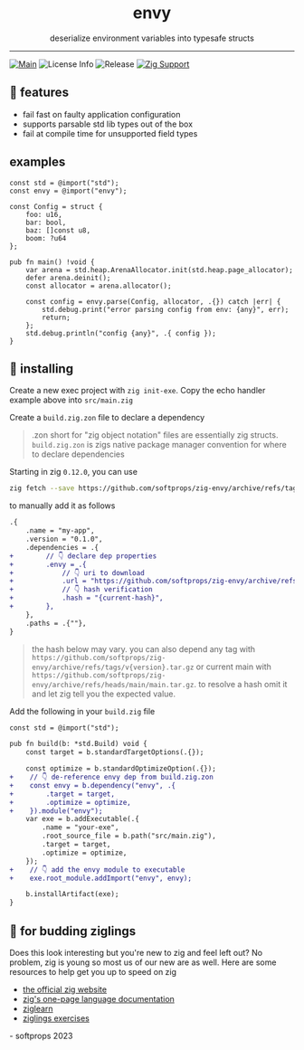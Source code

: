 <h1 align="center">
    envy
</h1>

<div align="center">
    deserialize environment variables into typesafe structs
</div>

---

[![Main](https://github.com/softprops/zig-envy/actions/workflows/main.yml/badge.svg)](https://github.com/softprops/zig-envy/actions/workflows/main.yml) ![License Info](https://img.shields.io/github/license/softprops/zig-envy) ![Release](https://img.shields.io/github/v/release/softprops/zig-envy) [![Zig Support](https://img.shields.io/badge/zig-0.12.0-black?logo=zig)](https://ziglang.org/documentation/0.12.0/)

## 🍬 features

- fail fast on faulty application configuration
- supports parsable std lib types out of the box
- fail at compile time for unsupported field types

## examples

```zig
const std = @import("std");
const envy = @import("envy");

const Config = struct {
    foo: u16,
    bar: bool,
    baz: []const u8,
    boom: ?u64
};

pub fn main() !void {
    var arena = std.heap.ArenaAllocator.init(std.heap.page_allocator);
    defer arena.deinit();
    const allocator = arena.allocator();

    const config = envy.parse(Config, allocator, .{}) catch |err| {
        std.debug.print("error parsing config from env: {any}", err);
        return;
    };
    std.debug.println("config {any}", .{ config });
}
```

## 📼 installing

Create a new exec project with `zig init-exe`. Copy the echo handler example above into `src/main.zig`

Create a `build.zig.zon` file to declare a dependency

> .zon short for "zig object notation" files are essentially zig structs. `build.zig.zon` is zigs native package manager convention for where to declare dependencies

Starting in zig `0.12.0`, you can use

```sh
zig fetch --save https://github.com/softprops/zig-envy/archive/refs/tags/v0.2.1.tar.gz
```

to manually add it as follows

```diff
.{
    .name = "my-app",
    .version = "0.1.0",
    .dependencies = .{
+        // 👇 declare dep properties
+        .envy = .{
+            // 👇 uri to download
+            .url = "https://github.com/softprops/zig-envy/archive/refs/tags/v0.2.1.tar.gz",
+            // 👇 hash verification
+            .hash = "{current-hash}",
+        },
    },
    .paths = .{""},
}
```

> the hash below may vary. you can also depend any tag with `https://github.com/softprops/zig-envy/archive/refs/tags/v{version}.tar.gz` or current main with `https://github.com/softprops/zig-envy/archive/refs/heads/main/main.tar.gz`. to resolve a hash omit it and let zig tell you the expected value.

Add the following in your `build.zig` file

```diff
const std = @import("std");

pub fn build(b: *std.Build) void {
    const target = b.standardTargetOptions(.{});

    const optimize = b.standardOptimizeOption(.{});
+    // 👇 de-reference envy dep from build.zig.zon
+    const envy = b.dependency("envy", .{
+        .target = target,
+        .optimize = optimize,
+    }).module("envy");
    var exe = b.addExecutable(.{
        .name = "your-exe",
        .root_source_file = b.path("src/main.zig"),
        .target = target,
        .optimize = optimize,
    });
+    // 👇 add the envy module to executable
+    exe.root_module.addImport("envy", envy);

    b.installArtifact(exe);
}
```

## 🥹 for budding ziglings

Does this look interesting but you're new to zig and feel left out? No problem, zig is young so most us of our new are as well. Here are some resources to help get you up to speed on zig

- [the official zig website](https://ziglang.org/)
- [zig's one-page language documentation](https://ziglang.org/documentation/0.13.0/)
- [ziglearn](https://ziglearn.org/)
- [ziglings exercises](https://github.com/ratfactor/ziglings)

\- softprops 2023
